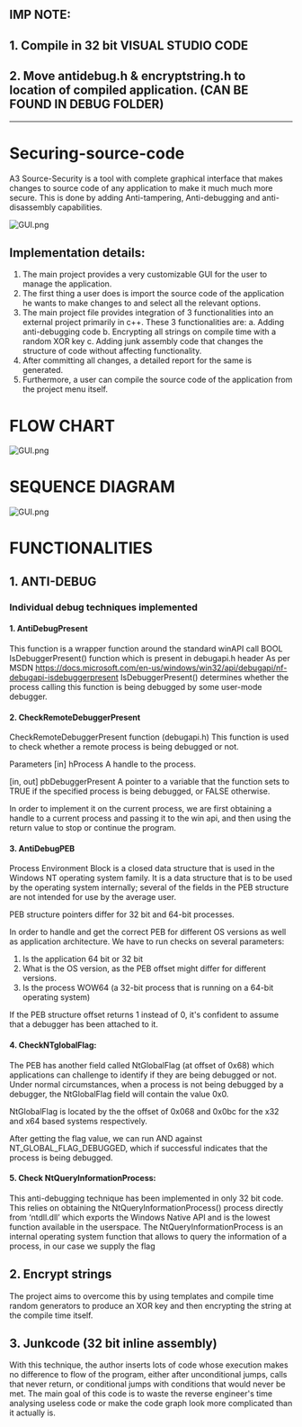 ## IMP NOTE:
## 1. Compile in 32 bit VISUAL STUDIO CODE
## 2. Move antidebug.h & encryptstring.h to location of compiled application. (CAN BE FOUND IN DEBUG FOLDER)

-----------------------------------------------------------

# Securing-source-code
A3 Source-Security is a tool with complete graphical interface that makes changes to source code of any application to make it much much more secure. This is done by adding Anti-tampering, Anti-debugging and anti-disassembly capabilities.

![GUI.png](GUI.png)


## Implementation details:

1.	The main project provides a very customizable GUI for the user to manage the application.
2.	The first thing a user does is import the source code of the application he wants to make changes to and select all the relevant options. 
3.	The main project file provides integration of 3 functionalities into an external project primarily in c++. These 3 functionalities are:
  a.	Adding anti-debugging code
  b.	Encrypting all strings on compile time with a random XOR key
  c.	Adding junk assembly code that changes the structure of code without affecting functionality. 
  4.	After committing all changes, a detailed report for the same is generated.
5.	Furthermore, a user can compile the source code of the application from the project menu itself.

# FLOW CHART
![GUI.png](Flowchart.jpg)

# SEQUENCE DIAGRAM
![GUI.png](Sequence%20Diagram.jpg)

# FUNCTIONALITIES

## 1.	ANTI-DEBUG

### Individual debug techniques implemented


#### 1.	AntiDebugPresent

This function is a wrapper function around the standard winAPI call 
BOOL IsDebuggerPresent() function which is present in debugapi.h header
As per MSDN https://docs.microsoft.com/en-us/windows/win32/api/debugapi/nf-debugapi-isdebuggerpresent 
IsDebuggerPresent() determines whether the process calling this function is being debugged by some user-mode debugger.

#### 2.	CheckRemoteDebuggerPresent

CheckRemoteDebuggerPresent function (debugapi.h)
This function is used to check whether a remote process is being debugged or not.

Parameters
[in] hProcess
A handle to the process.

[in, out] pbDebuggerPresent
A pointer to a variable that the function sets to TRUE if the specified process is being debugged, or FALSE otherwise.

In order to implement it on the current process, we are first obtaining a handle to a current process and passing it to the win api, and then using the return value to stop or continue the program.

#### 3.	AntiDebugPEB

Process Environment Block is a closed data structure that is used in the Windows NT operating system family. It is a data structure that is to be used by the operating system internally; several of the fields in the PEB structure are not intended for use by the average user. 

PEB structure pointers differ for 32 bit and 64-bit processes.

In order to handle and get the correct PEB for different OS versions as well as application architecture. We have to run checks on several parameters:
1.	Is the application 64 bit or 32 bit
2.	What is the OS version, as the PEB offset might differ for different versions.
3.	Is the process WOW64 (a 32-bit process that is running on a 64-bit operating system)

If the PEB structure offset returns 1 instead of 0, it's confident to assume that a debugger has been attached to it.

#### 4.	CheckNTglobalFlag:

The PEB has another field called NtGlobalFlag (at offset of 0x68) which applications can challenge to identify if they are being debugged or not. Under normal circumstances, when a process is not being debugged by a debugger, the NtGlobalFlag field will contain the value 0x0. 

NtGlobalFlag is located by the the offset of 0x068 and 0x0bc for the x32 and x64 based systems respectively.

After getting the flag value, we can run AND against NT_GLOBAL_FLAG_DEBUGGED, which if successful indicates that the process is being debugged.

#### 5.	Check NtQueryInformationProcess:

This anti-debugging technique has been implemented in only 32 bit code.
This relies on obtaining the NtQueryInformationProcess() process directly from ‘ntdll.dll’ which exports the Windows Native API and is the lowest function available in the userspace.
The NtQueryInformationProcess is an internal operating system function that allows to query the information of a process, in our case we supply the flag


## 2. Encrypt strings

The project aims to overcome this by using templates and compile time random generators to produce an XOR key and then encrypting the string at the compile time itself.

## 3. Junkcode (32 bit inline assembly)
With this technique, the author inserts lots of code whose execution makes no difference to flow of the program, either after unconditional jumps, calls that never return, or conditional jumps with conditions that would never be met. The main goal of this code is to waste the reverse engineer's time analysing useless code or make the code graph look more complicated than it actually is.

